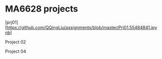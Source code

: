 # MA6628 projects
[prj01][https://github.com/QQingLiu/assignments/blob/master/Prj01.55484841.ipynb]

Project 02

Project 04
